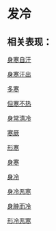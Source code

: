 # 发冷## 相关表现：[身寒自汗](https://www.gmzyjc.com/search/result?wd=身寒自汗)[身寒汗出](https://www.gmzyjc.com/search/result?wd=身寒汗出)[多寒](https://www.gmzyjc.com/search/result?wd=多寒)[但寒不热](https://www.gmzyjc.com/search/result?wd=但寒不热)[身常清冷](https://www.gmzyjc.com/search/result?wd=身常清冷)[寒厥](https://www.gmzyjc.com/search/result?wd=寒厥)[形寒](https://www.gmzyjc.com/search/result?wd=形寒)[身寒](https://www.gmzyjc.com/search/result?wd=身寒)[身冷](https://www.gmzyjc.com/search/result?wd=身冷)[身冷恶寒](https://www.gmzyjc.com/search/result?wd=身冷恶寒)[身肿而冷](https://www.gmzyjc.com/search/result?wd=身肿而冷)[形冷恶寒](https://www.gmzyjc.com/search/result?wd=形冷恶寒)